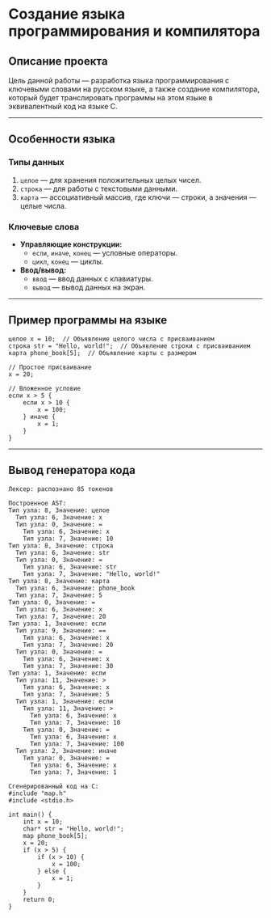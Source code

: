# **Создание языка программирования и компилятора**

## **Описание проекта**
Цель данной работы — разработка языка программирования с ключевыми словами на русском языке, а также создание компилятора, который будет транслировать программы на этом языке в эквивалентный код на языке C.

---

## **Особенности языка**
### **Типы данных**
1. `целое` — для хранения положительных целых чисел.
2. `строка` — для работы с текстовыми данными.
3. `карта` — ассоциативный массив, где ключи — строки, а значения — целые числа.

### **Ключевые слова**
- **Управляющие конструкции:**
  - `если`, `иначе`, `конец` — условные операторы.
  - `цикл`, `конец` — циклы.
- **Ввод/вывод:**
  - `ввод` — ввод данных с клавиатуры.
  - `вывод` — вывод данных на экран.

---

## **Пример программы на языке**
```plaintext
целое x = 10;  // Объявление целого числа с присваиванием
строка str = "Hello, world!";  // Объявление строки с присваиванием
карта phone_book[5];  // Объявление карты с размером

// Простое присваивание
x = 20;

// Вложенное условие
если x > 5 {
    если x > 10 {
        x = 100;
    } иначе {
        x = 1;
    }
}
```

---

## **Вывод генератора кода**
```plaintext
Лексер: распознано 85 токенов

Построенное AST:
Тип узла: 8, Значение: целое
  Тип узла: 6, Значение: x
  Тип узла: 0, Значение: =
    Тип узла: 6, Значение: x
    Тип узла: 7, Значение: 10
Тип узла: 8, Значение: строка
  Тип узла: 6, Значение: str
  Тип узла: 0, Значение: =
    Тип узла: 6, Значение: str
    Тип узла: 7, Значение: "Hello, world!"
Тип узла: 8, Значение: карта
  Тип узла: 6, Значение: phone_book
  Тип узла: 7, Значение: 5
Тип узла: 0, Значение: =
  Тип узла: 6, Значение: x
  Тип узла: 7, Значение: 20
Тип узла: 1, Значение: если
  Тип узла: 9, Значение: ==
    Тип узла: 6, Значение: x
    Тип узла: 7, Значение: 20
  Тип узла: 0, Значение: =
    Тип узла: 6, Значение: x
    Тип узла: 7, Значение: 30
Тип узла: 1, Значение: если
  Тип узла: 11, Значение: >
    Тип узла: 6, Значение: x
    Тип узла: 7, Значение: 5
  Тип узла: 1, Значение: если
    Тип узла: 11, Значение: >
      Тип узла: 6, Значение: x
      Тип узла: 7, Значение: 10
    Тип узла: 0, Значение: =
      Тип узла: 6, Значение: x
      Тип узла: 7, Значение: 100
  Тип узла: 2, Значение: иначе
    Тип узла: 0, Значение: =
      Тип узла: 6, Значение: x
      Тип узла: 7, Значение: 1

Сгенерированный код на C:
#include "map.h"
#include <stdio.h>

int main() {
    int x = 10;
    char* str = "Hello, world!";
    map phone_book[5];
    x = 20;
    if (x > 5) {
        if (x > 10) {
            x = 100;
        } else {
            x = 1;
        }
    }
    return 0;
}
```